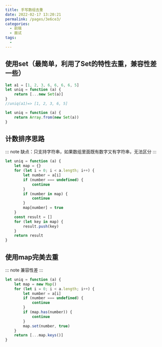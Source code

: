 ```yaml
---
title: 手写数组去重
date: 2022-02-17 13:20:21
permalink: /pages/3e6ce3/
categories:
  - 前端
  - 面试
tags:
  - 
---
```

## 使用set（最简单，利用了Set的特性去重，兼容性差一些）

```js
let a1 = [1, 2, 3, 6, 6, 6, 6, 5]
let uniq = function (a) {
    return [...new Set(a)]
}
//uniq(a1)=> [1, 2, 3, 6, 5]
```

```js
let uniq = function (a) {
    return Array.from(new Set(a))
}
```

## 计数排序思路
::: note
缺点：只支持字符串，如果数组里面既有数字又有字符串，无法区分
:::

```js
let uniq = function (a) {
    let map = {}
    for (let i = 0; i < a.length; i++) {
        let number = a[i]
        if (number === undefined) {
            continue
        }
        if (number in map) {
            continue
        }
        map[number] = true
    }
    const result = []
    for (let key in map) {
        result.push(key)
    }
    return result
}
```

## 使用map完美去重
::: note
兼容性差
:::

```js
let uniq = function (a) {
    let map = new Map()
    for (let i = 0; i < a.length; i++) {
        let number = a[i]
        if (number === undefined) {
            continue
        }
        if (map.has(number)) {
            continue
        }
        map.set(number, true)
    }
    return [...map.keys()]
}
```